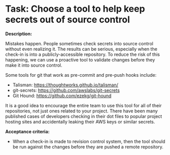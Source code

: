 # Task: Choose a tool to help keep secrets out of source control
**Description:**

Mistakes happen. People sometimes check secrets into source control without even
realizing it. The results can be serious, especially when the check-in is into a
publicly-accessible repository. To reduce the risk of this happening, we can
use a proactive tool to validate changes before they make it into source
control.

Some tools for git that work as pre-commit and pre-push hooks include:

* Talisman: https://thoughtworks.github.io/talisman/
* git-secrets: https://github.com/awslabs/git-secrets
* Git Hound: https://github.com/ezekg/git-hound

It is a good idea to encourage the entire team to use this tool for all of their
repositories, not just ones related to your project. There have been many
published cases of developers checking in their dot files to popular project
hosting sites and accidentally leaking their AWS keys or similar secrets.

**Acceptance criteria:**

* When a check-in is made to revision control system, then the tool should be
  run against the changes before they are pushed a remote repository.
